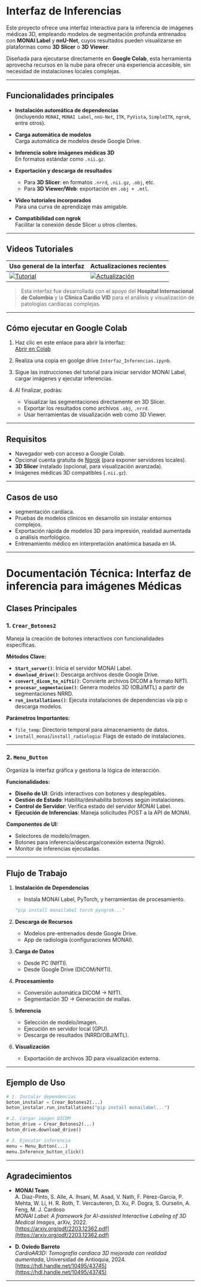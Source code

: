
# Interfaz de Inferencias 

Este proyecto ofrece una interfaz interactiva para la inferencia de imágenes médicas 3D, empleando modelos de segmentación profunda entrenados con **MONAI Label** y **nnU-Net**, cuyos resultados pueden visualizarse en plataformas como **3D Slicer** o **3D Viewer**.

Diseñada para ejecutarse directamente en **Google Colab**, esta herramienta aprovecha recursos en la nube para ofrecer una experiencia accesible, sin necesidad de instalaciones locales complejas. 

---

## Funcionalidades principales

- **Instalación automática de dependencias**  
  (incluyendo `MONAI`, `MONAI Label`, `nnU-Net`, `ITK`, `PyVista`, `SimpleITK`, `ngrok`, entre otros).

- **Carga automática de modelos**  
  Carga automática de modelos desde Google Drive.

- **Inferencia sobre imágenes médicas 3D**  
  En formatos estándar como `.nii.gz`.

- **Exportación y descarga de resultados**  
  - Para **3D Slicer**: en formatos `.nrrd`, `.nii.gz`, `.obj`, etc.  
  - Para **3D Viewer/Web**: exportación en `.obj + .mtl`.

- **Video tutoriales incorporados**  
  Para una curva de aprendizaje más amigable.

- **Compatibilidad con ngrok**  
  Facilitar la conexión desde Slicer u otros clientes.

---

## Videos Tutoriales

| Uso general de la interfaz | Actualizaciones recientes |
|----------------------------|----------------------------|
| [![Tutorial](https://img.youtube.com/vi/B1_pAmnVFD4/0.jpg)](https://www.youtube.com/watch?v=B1_pAmnVFD4) | [![Actualización](https://img.youtube.com/vi/CCmLW8bEQ2U/0.jpg)](https://www.youtube.com/watch?v=CCmLW8bEQ2U) |

>Esta interfaz fue desarrollada con el apoyo del **Hospital Internacional de Colombia** y la **Clínica Cardio VID** para el análisis y visualización de patologías cardíacas complejas.

---

## Cómo ejecutar en Google Colab

1. Haz clic en este enlace para abrir la interfaz:  
[Abrir en Colab](https://github.com/Andresf-Asprilla/Modelo-segmentacion-APCIVMAPCAs/blob/main/Interfaz/Interfaz_Inferencias.ipynb)

2. Realiza una copia en goolge drive `Interfaz_Inferencias.ipynb`.

3. Sigue las instrucciones del tutorial  para iniciar  servidor MONAI Label, cargar imágenes y ejecutar inferencias.

4. Al finalizar, podrás:
   - Visualizar las segmentaciones directamente en 3D Slicer.
   - Exportar los resultados como archivos `.obj`, `.nrrd`.
   - Usar herramientas de visualización web como 3D Viewer.

---

## Requisitos

- Navegador web con acceso a Google Colab.
- Opcional cuenta gratuita de  [Ngrok](https://ngrok.com/) (para exponer servidores locales).
- **3D Slicer** instalado (opcional, para visualización avanzada).
- Imágenes médicas 3D compatibles (`.nii.gz`).

---

## Casos de uso

- segmentación cardíaca.
- Pruebas de modelos clínicos en desarrollo sin instalar entornos complejos.
- Exportación rápida de modelos 3D para impresión, realidad aumentada o análisis morfológico.
- Entrenamiento médico en interpretación anatómica basada en IA.

---

# **Documentación Técnica: Interfaz de inferencia para imágenes Médicas**

## **Clases Principales**

### **1. `Crear_Botones2`**
Maneja la creación de botones interactivos con funcionalidades específicas.

**Métodos Clave:**
- **`Start_server()`**: Inicia el servidor MONAI Label.
- **`download_drive()`**: Descarga archivos desde Google Drive.
- **`convert_dicom_to_nifti()`**: Convierte archivos DICOM a formato NIfTI.
- **`procesar_segmentacion()`**: Genera modelos 3D (OBJ/MTL) a partir de segmentaciones NRRD.
- **`run_installations()`**: Ejecuta instalaciones de dependencias vía pip o descarga modelos.

**Parámetros Importantes:**
- `file_temp`: Directorio temporal para almacenamiento de datos.
- `install_monai`/`install_radiologia`: Flags de estado de instalaciones.

---

### **2. `Menu_Button`**
Organiza la interfaz gráfica y gestiona la lógica de interacción.

**Funcionalidades:**
- **Diseño de UI**: Grids interactivos con botones y desplegables.
- **Gestión de Estado**: Habilita/deshabilita botones según instalaciones.
- **Control de Servidor**: Verifica estado del servidor MONAI Label.
- **Ejecución de Inferencias**: Maneja solicitudes POST a la API de MONAI.

**Componentes de UI:**
- Selectores de modelo/imagen.
- Botones para inferencia/descarga/conexión externa (Ngrok).
- Monitor de inferencias ejecutadas.

---
## **Flujo de Trabajo**

1. **Instalación de Dependencias**
   - Instala MONAI Label, PyTorch, y herramientas de procesamiento.
   ```python
   "pip install monailabel torch pyngrok..."
   ```

2. **Descarga de Recursos**
   - Modelos pre-entrenados desde Google Drive.
   - App de radiología (configuraciones MONAI).

3. **Carga de Datos**
   - Desde PC (NIfTI).
   - Desde Google Drive (DICOM/NIfTI).

4. **Procesamiento**
   - Conversión automática DICOM → NIfTI.
   - Segmentación 3D → Generación de mallas.

5. **Inferencia**
   - Selección de modelo/imagen.
   - Ejecución en servidor local (GPU).
   - Descarga de resultados (NRRD/OBJ/MTL).

6. **Visualización**
   - Exportación de archivos 3D para visualización externa.

---
## **Ejemplo de Uso**

```python
# 1. Instalar dependencias
boton_instalar = Crear_Botones2(...)
boton_instalar.run_installations("pip install monailabel...")

# 2. Cargar imagen DICOM
boton_drive = Crear_Botones2(...)
boton_drive.download_drive()

# 3. Ejecutar inferencia
menu = Menu_Button(...)
menu.Inference_button_click()
```

---

## Agradecimientos

- **MONAI Team**  
  A. Diaz-Pinto, S. Alle, A. Ihsani, M. Asad, V. Nath, F. Pérez-García, P. Mehta, W. Li, H. R. Roth, T. Vercauteren, D. Xu, P. Dogra, S. Ourselin, A. Feng, M. J. Cardoso  
  *MONAI Label: A framework for AI-assisted Interactive Labeling of 3D Medical Images*, arXiv, 2022.  
  [https://arxiv.org/pdf/2203.12362.pdf](https://arxiv.org/pdf/2203.12362.pdf)

- **D. Oviedo Barreto**  
  *CardioAR3D: Tomografía cardiaca 3D mejorada con realidad aumentada*, Universidad de Antioquia, 2024.  
  [https://hdl.handle.net/10495/43745](https://hdl.handle.net/10495/43745)

---
